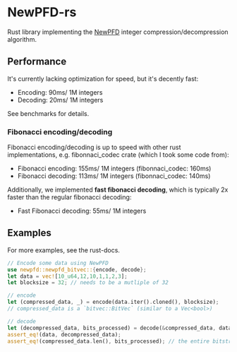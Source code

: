# NewPFD-rs

Rust library implementing the [NewPFD](https://dl.acm.org/doi/10.1145/1526709.1526764) integer compression/decompression algorithm. 

## Performance
It's currently lacking optimization for speed, but it's decently fast: 
- Encoding: 90ms/ 1M integers
- Decoding: 20ms/ 1M integers

See benchmarks for details.

### Fibonacci encoding/decoding
Fibonacci encoding/decoding is up to speed with other rust implementations, e.g. fibonnaci_codec crate (which I took some code from):
- Fibonacci encoding: 155ms/ 1M integers  (fibonnaci_codec: 160ms)
- Fibonacci decoding: 113ms/ 1M integers  (fibonnaci_codec: 140ms)

Additionally, we implemented **fast fibonacci decoding**, which is typically 2x faster than the regular fibonacci decoding:
- Fast Fibonacci decoding: 55ms/ 1M integers


## Examples
For more examples, see the rust-docs.
```rust
// Encode some data using NewPFD
use newpfd::newpfd_bitvec::{encode, decode};
let data = vec![10_u64,12,10,1,1,2,3];
let blocksize = 32; // needs to be a mutliple of 32

// encode
let (compressed_data, _) = encode(data.iter().cloned(), blocksize);
// compressed_data is a `bitvec::BitVec` (similar to a Vec<bool>)

// decode
let (decompressed_data, bits_processed) = decode(&compressed_data, data.len(), blocksize);
assert_eq!(data, decompressed_data);
assert_eq!(compressed_data.len(), bits_processed); // the entire bitstream was consumed
```
